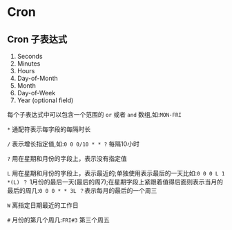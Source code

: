 # Cron

## Cron 子表达式
1. Seconds
2. Minutes
3. Hours
4. Day-of-Month
5. Month
6. Day-of-Week
7. Year (optional field)

每个子表达式中可以包含一个范围的 `or` 或者 `and` 数组,如:`MON-FRI`

`*` 通配符表示每字段的每隔时长

`/` 表示增长指定值,如:`0 0 0/10 * * ?` 每隔10小时

`?` 用在星期和月份的字段上，表示没有指定值

`L` 用在星期和月份的字段上，表示最近的;单独使用表示最后的一天比如:`0 0 0 L 1 *(L) ？` 1月份的最后一天(最后的周7);在星期字段上紧跟着值得后面则表示当月的最后的周几:`0 0 0 * * 3L ？`表示每月的最后的一个周三

`W` 离指定日期最近的工作日

`#` 月份的第几个周几:`FRI#3` 第三个周五





